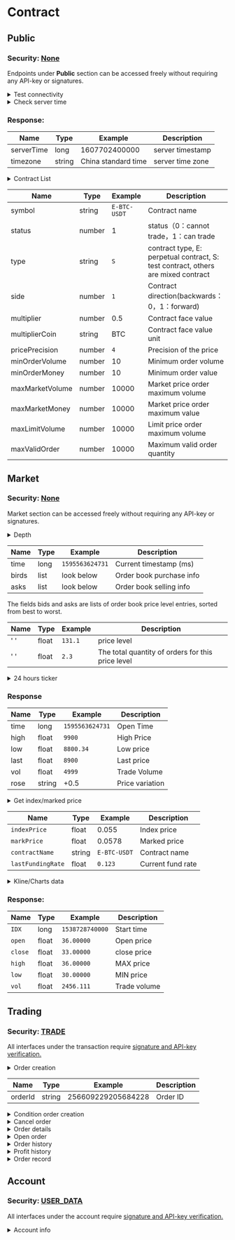 # Contract

## Public

### Security: [None](broken-reference)

Endpoints under **Public** section can be accessed freely without requiring any API-key or signatures.

<details>

<summary>Test connectivity</summary>

This endpoint checks connectivity to the host.&#x20;

### Parameters

#### Responses

* 200&#x20;

```
{}
```

</details>

<details>

<summary>Check server time</summary>

### Parameters

#### Responses

* 200

```
{
    "serverTime":1607702400000,
    "timezone":Chinese standard time
}
```

</details>

### Response:

| Name       | Type   | Example             | Description      |
| ---------- | ------ | ------------------- | ---------------- |
| serverTime | long   | 1607702400000       | server timestamp |
| timezone   | string | China standard time | server time zone |

<details>

<summary>Contract List</summary>

### Parameters

#### Responses

* 200

```
[
    {
        "symbol": "H-HT-USDT",
        "pricePrecision": 8,
        "side": 1,
        "maxMarketVolume": 100000,
        "multiplier": 6,
        "minOrderVolume": 1,
        "maxMarketMoney": 10000000,
        "type": "H",
        "maxLimitVolume": 1000000,
        "maxValidOrder": 20,
        "multiplierCoin": "HT",
        "minOrderMoney": 0.001,
        "maxLimitMoney": 1000000,
        "status": 1
    }
]
```



</details>



| Name            | Type   | Example      | Description                                                                       |
| --------------- | ------ | ------------ | --------------------------------------------------------------------------------- |
| symbol          | string | `E-BTC-USDT` | Contract name                                                                     |
| status          | number | 1            | status（0：cannot trade，1：can trade                                                 |
| type            | string | `S`          | contract type, E: perpetual contract, S: test contract, others are mixed contract |
| side            | number | `1`          | Contract direction(backwards：0，1：forward)                                         |
| multiplier      | number | 0.5          | Contract face value                                                               |
| multiplierCoin  | string | BTC          | Contract face value unit                                                          |
| pricePrecision  | number | `4`          | Precision of the price                                                            |
| minOrderVolume  | number | 10           | Minimum order volume                                                              |
| minOrderMoney   | number | 10           | Minimum order value                                                               |
| maxMarketVolume | number | 10000        | Market price order maximum volume                                                 |
| maxMarketMoney  | number | 10000        | Market price order maximum value                                                  |
| maxLimitVolume  | number | 10000        | Limit price order maximum volume                                                  |
| maxValidOrder   | number | 10000        | Maximum valid order quantity                                                      |

## Market <a href="#hang-qing-xiang-guan" id="hang-qing-xiang-guan"></a>

### Security: [None](https://exdocs.gitbook.io/v/general-info#jie-kou-jian-quan-lei-xing)​ <a href="#an-quan-lei-xing-none-1" id="an-quan-lei-xing-none-1"></a>

Market section can be accessed freely without requiring any API-key or signatures.

<details>

<summary>Depth </summary>

**Market depth data**&#x20;

### Parameters

#### Query&#x20;

limit                           integer                            Default 100, Max 100

&#x20;Contract name        string                              Contract Name E.g. E-BTC-USDT

#### Response

* 200                                                             Successfully retrieve market depth data

```
{
  "bids": [
    [
      "3.90000000",   // price
      "431.00000000"  // quantity
    ],
    [
      "4.00000000",
      "431.00000000"
    ]
  ],
  "asks": [
    [
      "4.00000200",  // price
      "12.00000000"  // quantity
    ],
    [
      "5.10000000",
      "28.00000000"
    ]
  ]
}
```

</details>

| Name  | Type  | Example         | Description              |
| ----- | ----- | --------------- | ------------------------ |
| time  |  long | `1595563624731` | Current timestamp (ms)   |
| birds | list  | look below      | Order book purchase info |
| asks  | list  | look below      | Order book selling info  |

The fields bids and asks are lists of order book price level entries, sorted from best to worst.

| Name | Type  | Example | Description                                       |
| ---- | ----- | ------- | ------------------------------------------------- |
| ' '  | float | `131.1` | price level                                       |
| ' '  | float | `2.3`   | The total quantity of orders for this price level |

<details>

<summary>24 hours ticker</summary>

24 hour price change statistics

### Parameters

**Query**

symbol                 string                              Symbol Name. E.g. BTCUSDT

#### Responses

* &#x20;200                                                       Successfully obtain ticker info

```
{
    "high": "9279.0301",
    "vol": "1302",
    "last": "9200",
    "low": "9279.0301",
    "rose": "0",
    "time": 1595563624731
}
```

</details>

### Response

| Name | Type   | Example         | Description     |
| ---- | ------ | --------------- | --------------- |
| time | long   | `1595563624731` | Open Time       |
| high | float  | `9900`          | High Price      |
| low  | float  | `8800.34`       | Low price       |
| last | float  | `8900`          | Last price      |
| vol  | float  | `4999`          | Trade Volume    |
| rose | string | +0.5            | Price variation |

<details>

<summary>Get index/marked price</summary>

### Parameters

#### Query&#x20;

limit                           integer                            Default 100, Max 100

&#x20;Contract name        string                              Contract Name E.g. E-BTC-USDT

#### Responses

* 200&#x20;

```
{
    "markPrice": 581.5,
    "indexPrice": 646.3933333333333,
    "lastFundingRate": 0.001,
    "contractName": "E-ETH-USDT",
    "time": 1608273554063
}
```

</details>

| Name              | Type   | Example      | Description       |
| ----------------- | ------ | ------------ | ----------------- |
| `indexPrice`      | float  | 0.055        | Index price       |
| `markPrice`       | float  | 0.0578       | Marked price      |
| `contractName`    | string | `E-BTC-USDT` | Contract name     |
| `lastFundingRate` | float  | `0.123`      | Current fund rate |

<details>

<summary>Kline/Charts data</summary>

**Parameters**

**Query**

Contract Name            string                      Contract Name. E.g. BTCUSDT

Limit                             Integer                    Default 100; Max 1000

interval                         string                      K-line interval, identifies the sent value as:\
&#x20;                                                                    `1min`,`5min`,`15min`,`30min`,`1h`, `1day,`\
&#x20;                                                                    `1week`,`1month`

#### Responses

* 200&#x20;

```
[
    {
        "high": "6228.77",
        "vol": "111",
        "low": "6228.77",
        "idx": 1594640340,
        "close": "6228.77",
        "open": "6228.77"
    },
    {
        "high": "6228.77",
        "vol": "222",
        "low": "6228.77",
        "idx": 1587632160,
        "close": "6228.77",
        "open": "6228.77"
    },
    {
        "high": "6228.77",
        "vol": "333",
        "low": "6228.77",
        "idx": 1587632100,
        "close": "6228.77",
        "open": "6228.77"
    }
]
```

</details>

### Response:

| Name    | Type  | Example         | Description  |
| ------- | ----- | --------------- | ------------ |
| `IDX`   | long  | `1538728740000` | Start time   |
| `open`  | float | `36.00000`      | Open price   |
| `close` | float | `33.00000`      | close price  |
| `high`  | float | `36.00000`      | MAX price    |
| `low`   | float | `30.00000`      | MIN price    |
| `vol`   | float | `2456.111`      | Trade volume |

## Trading <a href="#jiao-yi-xiang-guan" id="jiao-yi-xiang-guan"></a>

### Security: [TRADE](https://exdocs.gitbook.io/v/general-info#jie-kou-jian-quan-lei-xing)​ <a href="#an-quan-lei-xing-trade" id="an-quan-lei-xing-trade"></a>

&#x20;All interfaces under the transaction require [signature and API-key verification​.](https://exdocs.gitbook.io/v/v/english/general-info#signed-trade-yu-userdata-endpoint-security)

<details>

<summary>Order creation</summary>

Creation of single new orders

### **Parameters**&#x20;

**Header**

X-CH-SIGN                                  string                                                     Sign&#x20;

X-CH-APIKEY                              string                                                     Your API-key&#x20;

X-CH-TS                                      integer                                                   timestamp

#### Body

volume                   number            Order quantity

price                       number            Order price

contractName       string               Contract name E.g. `E-BTC-USDT`

type                        string               Order type, `LIMIT/MARKET`

side                        string               trade direction, `BUY/SELL`

open                       string               Open balancing direction, `OPEN/CLOSE`

positionType          number           Hold-up position, 1 Full position 2 restrictive position

clientOrderId          string              Client order identity, a string with length less than 32 bit ``&#x20;

timeInForce             string              `IOC, FOK, POST_ONLYBody`

#### Responses

* 200&#x20;

```
{
    "orderId": 256609229205684228
}
```

</details>

| Name    | Type   | Example            | Description |
| ------- | ------ | ------------------ | ----------- |
| orderId | string | 256609229205684228 | Order ID    |

<details>

<summary>Condition order creation</summary>

### **Parameters**&#x20;

****

**Header**

X-CH-SIGN                                  string                                                     Sign&#x20;

X-CH-APIKEY                              string                                                     Your API-key&#x20;

X-CH-TS                                      integer                                                   timestamp

#### Body

volume                  number           Order quantity

price                      number          Order price

contractName       string              Contract name E.g. `E-BTC-USDT`

type                       string              Order type, `LIMIT/MARKET`

side                       string               trade direction, `BUY/SELL`

open                      string               Open balancing direction, `OPEN/CLOSE`

positionType         number            Hold-up position, 1 Full position 2 restrictive position

triggerPrice           string               trigger price

triggerType            string              trigger type `3UP/4DOWN`

#### Responses

* 200                                           OK

```
{
     "orderId": 256609229205684228
}
```

</details>

<details>

<summary>Cancel order</summary>



</details>

<details>

<summary>Order details</summary>



</details>

<details>

<summary>Open order</summary>



</details>

<details>

<summary>Order history</summary>



</details>

<details>

<summary>Profit history</summary>



</details>

<details>

<summary>Order record</summary>



</details>

## Account <a href="#zhang-hu" id="zhang-hu"></a>

### Security: [USER\_DATA](https://exdocs.gitbook.io/v/general-info#jie-kou-jian-quan-lei-xing)​ <a href="#an-quan-lei-xing-userdata" id="an-quan-lei-xing-userdata"></a>

All interfaces under the account require [signature and API-key verification​.](https://exdocs.gitbook.io/v/v/english/general-info#signed-trade-yu-userdata-endpoint-security)

<details>

<summary>Account info</summary>



</details>

